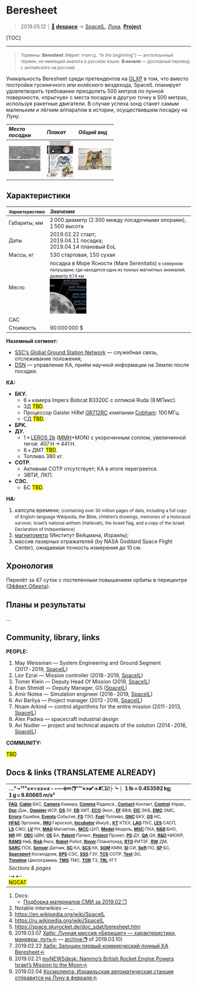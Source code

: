 # Beresheet
> 2019.05.12 ┊ **[🚀](../index/index.md) [despace](index.md)** → [SpaceIL](spaceil.md), [Луна](moon.md), **[Project](project.md)**

[TOC]

---

> <small>*Термины:* **Beresheet** *(Иврит: בְּרֵאשִׁית‬, “In the beginning”)* — англоязычный термин, не имеющий аналога в русском языке. **В начале** — дословный перевод с английского на русский.</small>

Уникальность Beresheet среди претендентов на [GLXP](google_lunar_x_prize.md) в том, что вместо постройки гусеничного или колёсного вездехода, SpaceIL планирует удовлетворить требование преодолеть 500 метров по лунной поверхности, «прыгнув» с места посадки в другую точку в 500 метрах, используя ракетные двигатели. В случае успеха зонд станет самым маленьким и лёгким аппаратом в истории, осуществившем посадку на Луну.


|*Место<br> посадки*|*Плакат*|*Общий вид*|
|:--|:--|:--|
| [![](f/project/b/beresheet/beresheet_land_site01_thumb.jpg)](f/project/b/beresheet/beresheet_land_site01.jpg) | [![](f/project/b/beresheet/beresheet_pic1_thumb.jpg)](f/project/b/beresheet/beresheet_pic1.jpg) | [![](f/project/b/beresheet/beresheet_pic2_thumb.jpg)](f/project/b/beresheet/beresheet_pic2.jpg) |



## Характеристики
| <small>*Характеристика*</small> |*Значение*|
|:--|:--|
| Габариты, мм  | 2 000 диаметр (2 300 между посадочными опорами), 1 500 высота  |
| Даты  | 2019.02.22 старт;<br> 2019.04.11 посадка;<br> 2019.04.14 плановый EoL  |
| Массы, кг  | 530 стартовая, 150 сухая  |
| Место  | посадка в Море Ясности (Mare Serenitatis) <small>в северном полушарии, где находится одна из лунных магнитных аномалий, диаметр 674 км</small><br> [![](f/project/b/beresheet/beresheet_moon_landing_site_thumb.jpg)](f/project/b/beresheet/beresheet_moon_landing_site.png)  |
| САС  |   |
| Стоимость  | 90 000 000 $  |

**Наземный сегмент:**

   - [SSC’s Global Ground Station Network](ssc_ggsn.md) — служебная связь, отслеживание положения;
   - [DSN](dsn.md) — управление КА, приём научной информации на Землю после посадки.

**КА:**

   - **БКУ.**
      - 6 × камера Imperx Bobcat B3320C с оптикой Ruda (8 МПикс).
      - ЗД <mark>TBD</mark>.
      - Процессор Gaisler HiRel [GR712RC](gr712rc.md) компании [Cobham](cobham.md): 100 МГц.
      - СД <mark>TBD</mark>.
   - **БРК.**
   - **ДУ.**
      - 1 × [LEROS 2b](leros.md) ([MMH](mmh.md)+MON) с укороченным соплом, увеличенной тягой: 407 H → 441 H.
      - 8 × ДМТ <mark>TBD</mark>.
      - Топливо 380 кг.
   - **СОТР.**
      - Активная СОТР отсутствует; КА в итоге перегреется.
      - ЭВТИ, ЛКП.
   - **СЭС.**
      - БС <mark>TBD</mark>.

**НА:**

   1. капсула времени; <small>(containing over 30 million pages of data, including a full copy of English-language Wikipedia, the Bible, children’s drawings, memories of a Holocaust survivor, Israel’s national anthem (Hatikvah), the Israeli flag, and a copy of the Israeli Declaration of Independence)</small>
   1. [магнитометр](mag.md) (Институт Вейцмана, Израиль);
   1. массив лазерных отражателей (by NASA Goddard Space Flight Center), ожидаемая точность измерения до 10 см.



## Хронология
Перелёт за 47 суток с постепенным повышением орбиты в перицентре ([Эффект Оберта](oberth_eff.md)).



## Планы и результаты
…



<p style="page-break-after:always"> </p>

## Community, library, links

**PEOPLE:**

   1. May Weissman — System Engineering and Ground Segment (2017 ‑ 2019, [SpaceIL](zz_spaceil.md))
   1. Lior Ezrai — Mission controller (2018 ‑ 2019, [SpaceIL](zz_spaceil.md))
   1. Tomer Klein — Deputy Head Of Mission (2019, [SpaceIL](zz_spaceil.md))
   1. Eran Shmidt — Deputy Manager, GS ([SpaceIL](zz_spaceil.md))
   1. Amir Notea — Simulation engineer (2016 ‑ 2019, [SpaceIL](zz_spaceil.md))
   1. Avi Barliya — Project manager (2013 ‑ 2016, [SpaceIL](zz_spaceil.md))
   1. Noam Arkind — control algorithms for the entire mission (2011 ‑ 2013, [SpaceIL](zz_spaceil.md))
   1. Alex Padwa — spacecraft industrial design
   1. Avi Nudler — project and technical aspects of the solution (2014 ‑ 2016, [SpaceIL](zz_spaceil.md))

**COMMUNITY:**

<mark>TBD</mark>



<p style="page-break-after:always"> </p>

## Docs & links (TRANSLATEME ALREADY)
|…°·•¹²³±×÷≤≥≈≠ ‑ −— ⎆✉ ❐“”’«»✔→✘☐☑├┕┆ 1 lb = 0.453592 kg; 1 g = 9.80665 m/s²|
|:--|
|<small>**[FAQ](faq.md)**, **[Cable](cable.md)**·БКС, **[Camera](camera.md)**·Камера, **[Comms](comms.md)**·Радиосв., **[Contact](contact.md)**·Контакт, **[Control](control.md)**·Управ., **[Doc](doc.md)**·Док., **[Doppler](doppler.md)**·ИСР, **[DS](ds.md)**·ЗУ, **[EB](eb.md)**·ХИТ, **[ECO](ecology.md)**·Экол., **[EF](ef.md)**·ВВФ, **[ElC](elc.md)**·ЭКБ, **[EMC](emc.md)**·ЭМС, **[Errors](error.md)**·Ошибки, **[Events](event.md)**·События, **[FS](fs.md)**·ТЭО, **[Fuel](fuel.md)**·Топливо, **[GNC](gnc.md)**·БКУ, **[GS](scs.md)**·НС, **[HF&E](hfe.md)**·Эргоном., **[IMU](imu.md)**·Гироскоп, **[Incubator](incubator.md)**·Инкуб., **[KT](kt.md)**·КТЕХ, **[LAG](lag.md)**·ПУC, **[LES](les.md)**·САСП, **[LS](ls.md)**·СЖО, **[LV](lv.md)**·РН, **[MAG](mag.md)**·Магнитом., **[MCC](mcc.md)**·ЦУП, **[Model](model.md)**·Модель, **[MSC](sc.md)**·ПКА, **[N&B](nnb.md)**·БНО, **[NR](nr.md)**·ЯР, **[OBC](obc.md)**·ЦВМ, **[OE](oe.md)**·БА, **[Patent](патент.md)**·Патент, **[Project](project.md)**·Проект, **[PS](ps.md)**·ДУ, **[QA](quality.md)**·QA, **[R&D](rnd.md)**·НИОКР, **[RAMS](rams.md)**·НиБ, **[Risk](risk.md)**·Риск, **[Robot](robotics.md)**·Робот, **[Rover](rover.md)**·Планетоход, **[RTG](rtg.md)**·РИТЭГ, **[RW](rw.md)**·ДМ, **[SARC](sarc.md)**·ПСК, **[Sensor](sensor.md)**·Датчик, **[SC](sc.md)**·КА, **[SCS](scs.md)**·КК, **[SGM](sgm.md)**·КММ, **[SI](si.md)**·СИ, **[Soft](soft.md)**·ПО, **[SP](sp.md)**·БС, **[Spaceport](spaceport.md)**·Космодром, **[SPS](sps.md)**·СЭС, **[SSS](sss.md)**·ГЗУ, **[TCS](tcs.md)**·СОТР, **[Test](test.md)**·ЭО, **[Timeline](timeline.md)**·Циклограмма, **[TMS](tms.md)**·ТМС, **[TOR](tor.md)**·ТЗ, **[TRL](trl.md)**·УГТ</small>|
|*Sections & pages*|
|**··• [](.md) •··**<br> <mark>NOCAT</mark> |

   1. Docs:
      - [Подборка материалов СМИ за 2019.02 ❐](f/project/b/beresheet/201902_docs.pdf)
   1. Notable interwikies — …
   1. <https://en.wikipedia.org/wiki/SpaceIL>
   1. <https://ru.wikipedia.org/wiki/SpaceIL>
   1. <https://space.skyrocket.de/doc_sdat/beresheet.htm>
   1. 2019.03.07 [Хабр: Лунная миссия «Берешит» — характеристики, маневры, путь ⎆](https://habr.com/ru/post/442922/) — [archive ❐](f/archive/20190307_1.7z) of 2019.03.10)
   1. 2019.02.22 [Хабр: Запущен первый коммерческий лунный КА Beresheet ⎆](https://habr.com/ru/post/441358/)
   1. 2019.02.21 [myNEWSdesk: Nammo’s British Rocket Engine Powers Israel’s Mission to the Moon ⎆](http://www.mynewsdesk.com/no/nammo/pressreleases/nammos-british-rocket-engine-powers-israels-mission-to-the-moon-2838630)
   1. 2019.02.04 [Космолента: Израильская автоматическая станция отправится на Луну в феврале ⎆](http://kosmolenta.com/index.php/1363-2019-02-04-beresheet)
